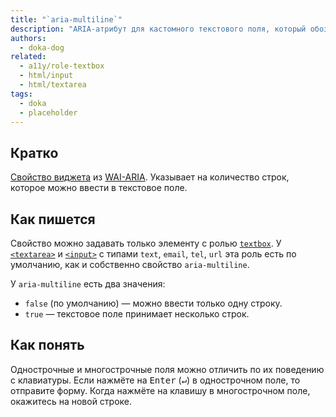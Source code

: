```yaml
---
title: "`aria-multiline`"
description: "ARIA-атрибут для кастомного текстового поля, который обозначает сколько строк можно в него ввести."
authors:
  - doka-dog
related:
  - a11y/role-textbox
  - html/input
  - html/textarea
tags:
  - doka
  - placeholder
---
```


## Кратко

[Свойство виджета](/a11y/aria-attrs/#atributy-vidzhetov) из [WAI-ARIA](/a11y/aria-intro/#specifikaciya). Указывает на количество строк, которое можно ввести в текстовое поле.

## Как пишется

Свойство можно задавать только элементу с ролью [`textbox`](/a11y/role-textbox/). У [`<textarea>`](/html/textarea/) и [`<input>`](/html/input/#type) с типами `text`, `email`, `tel`, `url` эта роль есть по умолчанию, как и собственно свойство `aria-multiline`.

У `aria-multiline` есть два значения:

- `false` (по умолчанию) — можно ввести только одну строку.
- `true` — текстовое поле принимает несколько строк.

## Как понять

Однострочные и многострочные поля можно отличить по их поведению с клавиатуры. Если нажмёте на <kbd>Enter</kbd> (<kbd>↵</kbd>) в однострочном поле, то отправите форму. Когда нажмёте на клавишу в многострочном поле, окажитесь на новой строке.
